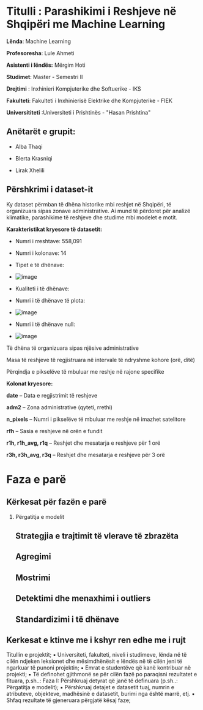 
# Titulli :   Parashikimi i Reshjeve në Shqipëri me Machine Learning

**Lënda**:  Machine Learning

**Profesoresha**: Lule Ahmeti 

**Asistenti i lëndës:** Mërgim Hoti 

**Studimet**: Master - Semestri II

**Drejtimi** : Inxhinieri Kompjuterike dhe Softuerike -  IKS 

**Fakulteti**: Fakulteti i Inxhinierisë Elektrike dhe Kompjuterike - FIEK

**Universititeti** :Universiteti i Prishtinës - "Hasan Prishtina"

## Anëtarët e grupit:

- Alba Thaqi
  
- Blerta Krasniqi
  
- Lirak Xhelili


## Përshkrimi i dataset-it

Ky dataset përmban të dhëna historike mbi reshjet në Shqipëri, të organizuara sipas zonave administrative. Ai mund të përdoret për analizë klimatike, parashikime të reshjeve dhe studime mbi modelet e motit.

**Karakteristikat kryesore të datasetit:**

- Numri i rreshtave: 558,091
- Numri i kolonave: 14
- Tipet e të dhënave:
- ![image](https://github.com/user-attachments/assets/5df4274f-e492-4bdf-a8bc-378e6a67ac47)

- Kualiteti i të dhënave:
- Numri i të dhënave të plota:
- ![image](https://github.com/user-attachments/assets/9d2ba501-c42b-45f2-b3f4-78683b210efd)

- Numri i të dhënave null:
- ![image](https://github.com/user-attachments/assets/93a54b9b-0d5b-4bf7-835f-4eaef8102564)


Të dhëna të organizuara sipas njësive administrative

Masa të reshjeve të regjistruara në intervale të ndryshme kohore (orë, ditë)

Përqindja e pikselëve të mbuluar me reshje në rajone specifike


**Kolonat kryesore:**

**date** – Data e regjistrimit të reshjeve

**adm2** – Zona administrative (qyteti, rrethi)

**n_pixels** – Numri i pikselëve të mbuluar me reshje në imazhet satelitore


**rfh** – Sasia e reshjeve në orën e fundit

**r1h, r1h_avg, r1q** – Reshjet dhe mesatarja e reshjeve për 1 orë

**r3h, r3h_avg, r3q** – Reshjet dhe mesatarja e reshjeve për 3 orë

# Faza e parë
## Kërkesat për fazën e parë

1. Përgatitja e modelit
   ## Strategjia e trajtimit të vlerave të zbrazëta
   ## Agregimi
   ## Mostrimi
   ## Detektimi dhe menaxhimi i outliers
   ## Standardizimi i të dhënave
   
   


##  Kerkesat e ktinve me i kshyr ren edhe me i rujt 
Titullin e projektit;
▪ Universiteti, fakulteti, niveli i studimeve, lënda në të cilën ndjeken leksionet dhe
mësimdhënësit e lëndës në të cilën jeni të ngarkuar të punoni projektin;
▪ Emrat e studentëve që kanë kontribuar në projekti;
▪ Të definohet gjithmonë se për cilën fazë po paraqisni rezultatet e fituara, p.sh..:
Faza I: Përshkruaj detyrat që janë të definuara (p.sh..: Përgatitja e modelit);
▪ Përshkruaj detajet e datasetit tuaj, numrin e atributeve, objekteve, madhësinë e datasetit,
burimi nga është marrë, etj.
▪ Shfaq rezultate të gjeneruara përgjatë kësaj faze;


